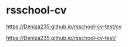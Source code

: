 # rsschool-cv
https://Deniza235.github.io/rsschool-cv-test/cv


https://Deniza235.github.io/rsschool-cv-test/
